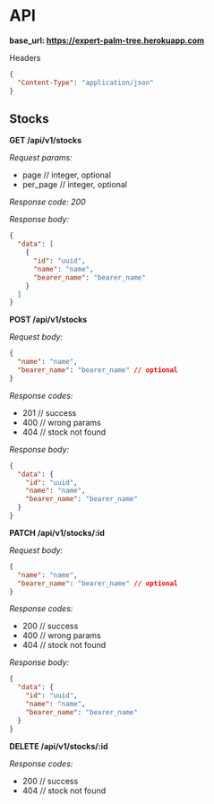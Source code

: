 # API
**base_url: https://expert-palm-tree.herokuapp.com**

Headers
```json
{
  "Content-Type": "application/json"
}
```

## Stocks
**GET /api/v1/stocks**

*Request params:*
- page // integer, optional
- per_page // integer, optional

*Response code: 200*

*Response body:*
```json
{
  "data": [
    {
      "id": "uuid",
      "name": "name",
      "bearer_name": "bearer_name"
    }
  ]
}
```

**POST /api/v1/stocks**

*Request body:*
```json
{
  "name": "name",
  "bearer_name": "bearer_name" // optional
}
```

*Response codes:*
- 201 // success
- 400 // wrong params
- 404 // stock not found

*Response body:*
```json
{
  "data": {
    "id": "uuid",
    "name": "name",
    "bearer_name": "bearer_name"
  }
}
```

**PATCH /api/v1/stocks/:id**

*Request body:*
```json
{
  "name": "name",
  "bearer_name": "bearer_name" // optional
}
```

*Response codes:*
- 200 // success
- 400 // wrong params
- 404 // stock not found

*Response body:*
```json
{
  "data": {
    "id": "uuid",
    "name": "name",
    "bearer_name": "bearer_name"
  }
}
```

**DELETE /api/v1/stocks/:id**

*Response codes:*
- 200 // success
- 404 // stock not found
